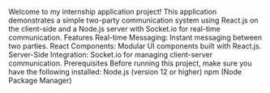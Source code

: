 Welcome to my internship application project! This application demonstrates a simple two-party communication system using React.js on the client-side and a Node.js server with Socket.io for real-time communication.
Features
Real-time Messaging: Instant messaging between two parties.
React Components: Modular UI components built with React.js.
Server-Side Integration: Socket.io for managing client-server communication.
Prerequisites
Before running this project, make sure you have the following installed:
Node.js (version 12 or higher)
npm (Node Package Manager)
